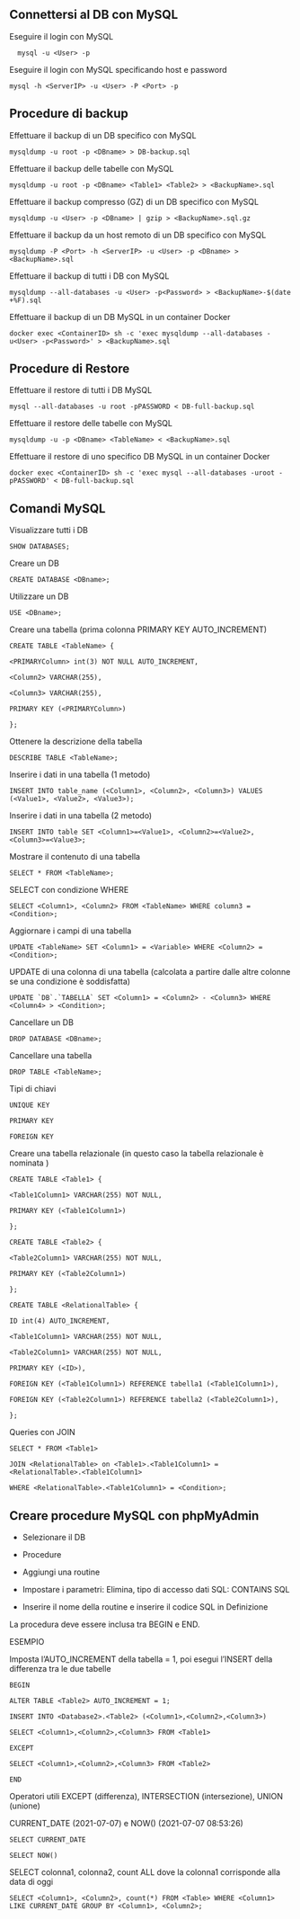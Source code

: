 ## Connettersi al DB con MySQL

Eseguire il login con MySQL

	  mysql -u <User> -p

Eseguire il login con MySQL specificando host e password

	mysql -h <ServerIP> -u <User> -P <Port> -p

## Procedure di backup

Effettuare il backup di un DB specifico con MySQL

	mysqldump -u root -p <DBname> > DB-backup.sql
 
Effettuare il backup delle tabelle con MySQL

	mysqldump -u root -p <DBname> <Table1> <Table2> > <BackupName>.sql
  
Effettuare il backup compresso (GZ) di un DB specifico con MySQL

	mysqldump -u <User> -p <DBname> | gzip > <BackupName>.sql.gz

Effettuare il backup da un host remoto di un DB specifico con MySQL

	mysqldump -P <Port> -h <ServerIP> -u <User> -p <DBname> > <BackupName>.sql
  
Effettuare il backup di tutti i DB con MySQL

	mysqldump --all-databases -u <User> -p<Password> > <BackupName>-$(date +%F).sql
  
Effettuare il backup di un DB MySQL in un container Docker

	docker exec <ContainerID> sh -c 'exec mysqldump --all-databases -u<User> -p<Password>' > <BackupName>.sql

## Procedure di Restore

Effettuare il restore di tutti i DB MySQL

	mysql --all-databases -u root -pPASSWORD < DB-full-backup.sql

Effettuare il restore delle tabelle con MySQL

	mysqldump -u -p <DBname> <TableName> < <BackupName>.sql

Effettuare il restore di uno specifico DB MySQL in un container Docker

	docker exec <ContainerID> sh -c 'exec mysql --all-databases -uroot -pPASSWORD' < DB-full-backup.sql

## Comandi MySQL

Visualizzare tutti i DB

	SHOW DATABASES;

Creare un DB

	CREATE DATABASE <DBname>;

Utilizzare un DB

	USE <DBname>;
  
Creare una tabella (prima colonna PRIMARY KEY AUTO_INCREMENT)

	CREATE TABLE <TableName> {

	<PRIMARYColumn> int(3) NOT NULL AUTO_INCREMENT,

	<Column2> VARCHAR(255),

	<Column3> VARCHAR(255),

	PRIMARY KEY (<PRIMARYColumn>)

	};

Ottenere la descrizione della tabella

	DESCRIBE TABLE <TableName>;
  
Inserire i dati in una tabella (1 metodo)

	INSERT INTO table_name (<Column1>, <Column2>, <Column3>) VALUES (<Value1>, <Value2>, <Value3>);
  
Inserire i dati in una tabella (2 metodo)

	INSERT INTO table SET <Column1>=<Value1>, <Column2>=<Value2>, <Column3>=<Value3>;
  
Mostrare il contenuto di una tabella

	SELECT * FROM <TableName>;
  
SELECT con condizione WHERE

	SELECT <Column1>, <Column2> FROM <TableName> WHERE column3 = <Condition>;
  
Aggiornare i campi di una tabella

	UPDATE <TableName> SET <Column1> = <Variable> WHERE <Column2> = <Condition>;
  
UPDATE di una colonna di una tabella (calcolata a partire dalle altre colonne se una condizione è soddisfatta)

	UPDATE `DB`.`TABELLA` SET <Column1> = <Column2> - <Column3> WHERE <Column4> > <Condition>;
  
Cancellare un DB

	DROP DATABASE <DBname>;
  
Cancellare una tabella

	DROP TABLE <TableName>;
  
Tipi di chiavi

	UNIQUE KEY

	PRIMARY KEY

	FOREIGN KEY
  
Creare una tabella relazionale (in questo caso la tabella relazionale è nominata <RelationalTable>)

	CREATE TABLE <Table1> {

	<Table1Column1> VARCHAR(255) NOT NULL,

	PRIMARY KEY (<Table1Column1>)

	};

	CREATE TABLE <Table2> {

	<Table2Column1> VARCHAR(255) NOT NULL,

	PRIMARY KEY (<Table2Column1>)

	};

	CREATE TABLE <RelationalTable> {

	ID int(4) AUTO_INCREMENT,

	<Table1Column1> VARCHAR(255) NOT NULL,

	<Table2Column1> VARCHAR(255) NOT NULL,

	PRIMARY KEY (<ID>),

	FOREIGN KEY (<Table1Column1>) REFERENCE tabella1 (<Table1Column1>),

	FOREIGN KEY (<Table2Column1>) REFERENCE tabella2 (<Table2Column1>),

	};
  
Queries con JOIN

	SELECT * FROM <Table1>

	JOIN <RelationalTable> on <Table1>.<Table1Column1> = <RelationalTable>.<Table1Column1>

	WHERE <RelationalTable>.<Table1Column1> = <Condition>;
  
## Creare procedure MySQL con phpMyAdmin

- Selezionare il DB

- Procedure

- Aggiungi una routine

- Impostare i parametri: Elimina, tipo di accesso dati SQL: CONTAINS SQL

- Inserire il nome della routine e inserire il codice SQL in Definizione

La procedura deve essere inclusa tra BEGIN e END.
  
ESEMPIO

Imposta l’AUTO_INCREMENT della tabella = 1, poi esegui l’INSERT della differenza tra le due tabelle

	BEGIN

	ALTER TABLE <Table2> AUTO_INCREMENT = 1;

	INSERT INTO <Database2>.<Table2> (<Column1>,<Column2>,<Column3>)

	SELECT <Column1>,<Column2>,<Column3> FROM <Table1>

	EXCEPT

	SELECT <Column1>,<Column2>,<Column3> FROM <Table2>

	END

Operatori utili EXCEPT (differenza), INTERSECTION (intersezione), UNION (unione)

CURRENT_DATE (2021-07-07) e NOW() (2021-07-07 08:53:26)

	SELECT CURRENT_DATE 

	SELECT NOW()

SELECT colonna1, colonna2, count ALL dove la colonna1 corrisponde alla data di oggi

	SELECT <Column1>, <Column2>, count(*) FROM <Table> WHERE <Column1> LIKE CURRENT_DATE GROUP BY <Column1>, <Column2>;
